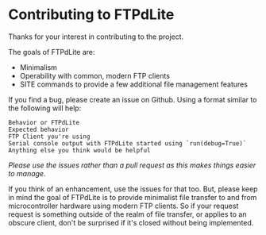 # Contributing to FTPdLite
Thanks for your interest in contributing to the project.

The goals of FTPdLite are:
* Minimalism
* Operability with common, modern FTP clients
* SITE commands to provide a few additional file management features

If you find a bug, please create an issue on Github. Using a format similar to the following will help:

```
Behavior or FTPdLite
Expected behavior
FTP Client you're using
Serial console output with FTPdLite started using `run(debug=True)`
Anything else you think would be helpful
```

_Please use the issues rather than a pull request as this makes things easier to manage._

If you think of an enhancement, use the issues for that too. But, please keep in mind the goal of FTPdLite is to provide minimalist file transfer to and from microcontroller hardware using modern FTP clients. So if your request request is something outside of the realm of file transfer, or applies to an obscure client, don't be surprised if it's closed without being implemented.
